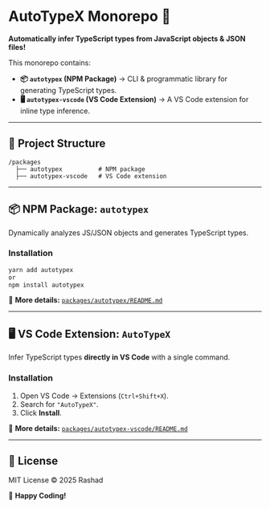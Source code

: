 # AutoTypeX Monorepo 🚀  

**Automatically infer TypeScript types from JavaScript objects & JSON files!**  

This monorepo contains:  
- **📦 `autotypex` (NPM Package)** → CLI & programmatic library for generating TypeScript types.  
- **🖥 `autotypex-vscode` (VS Code Extension)** → A VS Code extension for inline type inference.  

---

## 📂 Project Structure  

```
/packages  
  ├── autotypex          # NPM package  
  ├── autotypex-vscode   # VS Code extension  
```

---

## 📦 **NPM Package: `autotypex`**  
Dynamically analyzes JS/JSON objects and generates TypeScript types.  

### **Installation**  
```sh
yarn add autotypex
or
npm install autotypex
```

📌 **More details:** [`packages/autotypex/README.md`](./packages/autotypex/README.md)  

---

## 🖥 **VS Code Extension: `AutoTypeX`**  
Infer TypeScript types **directly in VS Code** with a single command.  

### **Installation**  
1. Open VS Code → Extensions (`Ctrl+Shift+X`).  
2. Search for `"AutoTypeX"`.  
3. Click **Install**.  

📌 **More details:** [`packages/autotypex-vscode/README.md`](./packages/autotypex-vscode/README.md)

---

## 🐜 License  
MIT License © 2025 Rashad  

🚀 **Happy Coding!**

